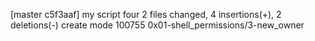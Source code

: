 [master c5f3aaf] my script four
 2 files changed, 4 insertions(+), 2 deletions(-)
 create mode 100755 0x01-shell_permissions/3-new_owner
